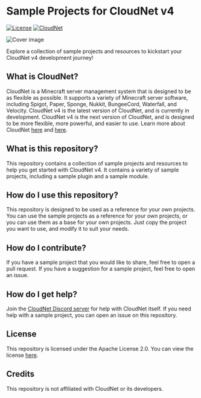# Sample Projects for CloudNet v4
[![License](https://img.shields.io/github/license/MoinCraft/sample-projects-for-cloudnet-v4.svg?style=flat-square)](./LICENSE)
[![CloudNet](https://img.shields.io/badge/CloudNet-v4.0.0--RC11-blue.svg?style=flat-square)](https://github.com/CloudNetService/CloudNet)

![Cover image](./.github/cover.png)

Explore a collection of sample projects and resources to kickstart your CloudNet v4 development journey!

## What is CloudNet?
CloudNet is a Minecraft server management system that is designed to be as flexible as possible. 
It supports a variety of Minecraft server software, including Spigot, Paper, Sponge, Nukkit, BungeeCord, Waterfall, and Velocity.
CloudNet v4 is the latest version of CloudNet, and is currently in development. 
CloudNet v4 is the next version of CloudNet, and is designed to be more flexible, more powerful, and easier to use.
Learn more about CloudNet [here](https://cloudnetservice.eu/) and [here](https://github.com/CloudNetService/CloudNet).

## What is this repository?
This repository contains a collection of sample projects and resources to help you get started with CloudNet v4.
It contains a variety of sample projects, including a sample plugin and a sample module.

## How do I use this repository?
This repository is designed to be used as a reference for your own projects.
You can use the sample projects as a reference for your own projects, or you can use them as a base for your own projects.
Just copy the project you want to use, and modify it to suit your needs.

## How do I contribute?
If you have a sample project that you would like to share, feel free to open a pull request.
If you have a suggestion for a sample project, feel free to open an issue.

## How do I get help?
Join the [CloudNet Discord server](https://discord.cloudnetservice.eu/) for help with CloudNet itself.
If you need help with a sample project, you can open an issue on this repository.

## License
This repository is licensed under the Apache License 2.0.
You can view the license [here](./LICENSE).

## Credits
This repository is not affiliated with CloudNet or its developers.
